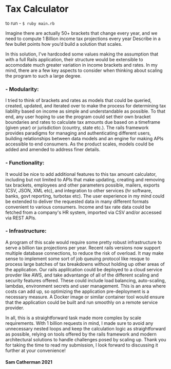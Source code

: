 # Tax Calculator
to run - `$ ruby main.rb`

 Imagine there are actually 50+ brackets that change every year, and we need to compute 1
 Billion income tax projections every year
 Describe in a few bullet points how you’d build a solution that scales.

In this solution, I've hardcoded some values making the assumption that with a full Rails application, their structure would be extensible to accomodate much greater variation in income brackets and rates. In my mind, there are a few key aspects to consider when thinking about scaling the program to such a large degree.

### - Modularity: 
I tried to think of brackets and rates as models that could be queried, created, updated, and iterated over to make the process for determining tax liablilty based on income as simple and understandable as possible. To that end, any user hoping to use the program could set their own bracket boundaries and rates to calculate tax amounts due based on a timeframe (given year) or jurisdiction (country, state etc.). The rails framework provides paradigms for managing and authenticating different users, building relationships between data models and an engine for making APIs accessible to end consumers. As the product scales, models could be added and amended to address finer details.

### - Functionality: 
It would be nice to add additional features to this tax amount calculator, including but not limited to APIs that make updating, creating and removing tax brackets, employees and other parameters possible, mailers, exports (CSV, JSON, XML etc), and integration to other services (hr software, banks, govt reporting, turbotax etc). The user experience in my mind could be extended to deliver the requested data in many different formats convenient to various consumers. Income and tax rate data could be fetched from a company's HR system, imported via CSV and/or accessed via REST APIs.

### - Infrastructure: 

A program of this scale would require some pretty robust infrastructure to serve a billion tax projections per year. Recent rails versions now support multiple database connections, to reduce the risk of overload. It may make sense to implement some sort of job queuing protocol like resque to process large batches of tax breakdowns without holding up other areas of the application. Our rails applilcation could be deployed to a cloud service provder like AWS, and take advantange of all of the different scaling and security features offered. These could include load balancing, auto-scaling, lambdas, environment secrets and user management. This is an area where costs can add up, so optimizing the application pre-deployment is a necessary measure. A Docker image or similar container tool would ensure that the application could be built and run smoothly on a remote service provider.

In all, this is a straightforward task made more complex by scale requirements. With 1 billion requests in mind, I made sure to avoid any unnecessary nested loops and keep the calculation logic as straightforward as possible, relying on tools offered by the rails framework and modern architectural solutions to handle challenges posed by scaling up. Thank you for taking the time to read my submission, I look forward to discussing it further at your convenience!

#### Sam Catherman 2021